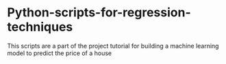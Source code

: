 # Python-scripts-for-regression-techniques
This scripts are a part of the project tutorial for building a machine learning model to predict the price of a house

